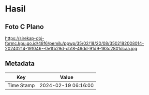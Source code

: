 # Hasil

## Foto C Plano

https://sirekap-obj-formc.kpu.go.id/48f6/pemilu/ppwp/35/02/18/20/08/3502182008014-20240214-191046--0e1fb29d-cb18-49dd-91d9-183c2801dcaa.jpg


## Metadata

| Key        | Value               |
| ---------- | ------------------- |
| Time Stamp | 2024-02-19 06:16:00 |



